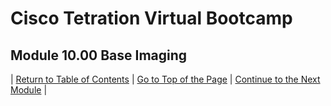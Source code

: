 # Cisco Tetration Virtual Bootcamp
  
## Module 10.00  Base Imaging



| [Return to Table of Contents](https://tetration.guru/bootcamp/) | [Go to Top of the Page](README.md) | [Continue to the Next Module](../module_11/) |